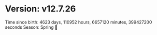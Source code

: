 # Version: v12.7.26
Time since birth: 4623 days, 110952 hours, 6657120 minutes, 399427200 seconds
Season: Spring 🌸
